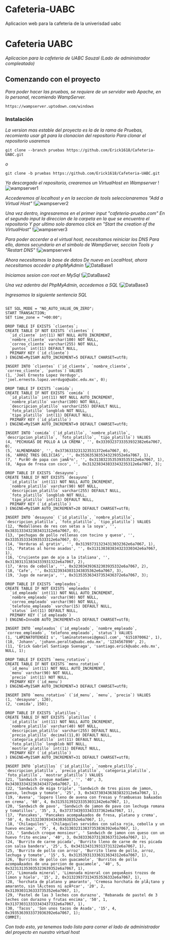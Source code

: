 # Cafeteria-UABC
Aplicacion web para la cafeteria de la univerisdad uabc
# Cafeteria UABC

_Aplicacion para la cafeteria de UABC Sauzal (Lado de administrador compleatado)_

## Comenzando con el proyecto

_Para poder hacer las pruebas, se requiere de un servidor web Apache, en lo personal, recomiendo WampServer._
```
https://wampserver.uptodown.com/windows
```

### Instalación 

_La version mas estable del proyecto es la de la rama de Pruebas, recomiento usar git para la clonacion del repositorio_
_Para clonar el repositorio usaremos_
```
git clone --branch pruebas https://github.com/Erick1618/Cafeteria-UABC.git
```
_o_
```
git clone -b pruebas https://github.com/Erick1618/Cafeteria-UABC.git
```

_Ya descargado el repositorio, crearemos un VirtualHost en Wampserver_
!![wampserver1](https://github.com/Erick1618/Cafeteria-UABC/blob/pruebas/img/readme/1.JPG)

_Accederemos al localhost y en la seccion de tools seleccionaremos "Add a Virtual Host"_
!![wampserver2](https://github.com/Erick1618/Cafeteria-UABC/blob/pruebas/img/readme/2.JPG)

_Una vez dentro, ingresaremos en el primer input "cafeteria-prueba.com"_
_En el segundo input la direccion de la carpeta en la que se encuentra el repositorio_
_Y por ultimo solo daremos click en "Start the creation of the VirtualHost"_
!![wampserver3](https://github.com/Erick1618/Cafeteria-UABC/blob/pruebas/img/readme/3.JPG)

_Para poder accerder a el virtual host, necesitamos reiniciar los DNS_
_Para ello, damos secundario en el simbolo de WampServer, seccion Tools y "Restart DNS"_
!![wampserver4](https://github.com/Erick1618/Cafeteria-UABC/blob/pruebas/img/readme/4.JPG)

_Ahora necesitamos la base de datos_
_De nuevo en LocalHost, ahora necesitamos acceder a phpMyAdmin_
!![DataBase1](https://github.com/Erick1618/Cafeteria-UABC/blob/pruebas/img/readme/5.JPG)

_Iniciamos sesion con root en MySql_
!![DataBase2](.https://github.com/Erick1618/Cafeteria-UABC/blob/pruebas/img/readme/6.JPG)

_Una vez adentro del PhpMyAdmin, accedemos a SQL_
!![DataBase3](https://github.com/Erick1618/Cafeteria-UABC/blob/pruebas/img/readme/7.JPG)

_Ingresamos la siguiente sentencia SQL_

```

SET SQL_MODE = "NO_AUTO_VALUE_ON_ZERO";
START TRANSACTION;
SET time_zone = "+00:00";

DROP TABLE IF EXISTS `clientes`;
CREATE TABLE IF NOT EXISTS `clientes` (
  `id_cliente` int(11) NOT NULL AUTO_INCREMENT,
  `nombre_cliente` varchar(100) NOT NULL,
  `correo_cliente` varchar(255) NOT NULL,
  `puntos` int(11) DEFAULT NULL,
  PRIMARY KEY (`id_cliente`)
) ENGINE=MyISAM AUTO_INCREMENT=5 DEFAULT CHARSET=utf8;

INSERT INTO `clientes` (`id_cliente`, `nombre_cliente`, `correo_cliente`, `puntos`) VALUES
(1, 'Joel Ernesto Lopez Verdugo', 'joel.ernesto.lopez.verdugo@uabc.edu.mx', 0);

DROP TABLE IF EXISTS `comida`;
CREATE TABLE IF NOT EXISTS `comida` (
  `id_platillo` int(11) NOT NULL AUTO_INCREMENT,
  `nombre_platillo` varchar(100) NOT NULL,
  `descripcion_platillo` varchar(255) DEFAULT NULL,
  `foto_platillo` longblob NOT NULL,
  `tipo_platillo` int(11) DEFAULT NULL,
  PRIMARY KEY (`id_platillo`)
) ENGINE=MyISAM AUTO_INCREMENT=9 DEFAULT CHARSET=utf8;

INSERT INTO `comida` (`id_platillo`, `nombre_platillo`, `descripcion_platillo`, `foto_platillo`, `tipo_platillo`) VALUES
(4, 'PECHUGAS DE POLLO A LA CREMA', '', 0x3339323733353932382e6a7067, 0),
(5, 'ALMENDRADO', '', 0x3736333231323531372e6a7067, 0),
(6, 'ARROZ TRES DELICIAS', '', 0x3536353835343239352e6a7067, 1),
(7, ' PurÃ© de papa con jamÃ³n', '', 0x3138323535393535312e6a7067, 1),
(8, 'Agua de fresa con coco', '', 0x313238343833343235312e6a7067, 3);

DROP TABLE IF EXISTS `desayuno`;
CREATE TABLE IF NOT EXISTS `desayuno` (
  `id_platillo` int(11) NOT NULL AUTO_INCREMENT,
  `nombre_platillo` varchar(90) NOT NULL,
  `descripcion_platillo` varchar(255) DEFAULT NULL,
  `foto_platillo` longblob NOT NULL,
  `tipo_platillo` int(11) DEFAULT NULL,
  PRIMARY KEY (`id_platillo`)
) ENGINE=MyISAM AUTO_INCREMENT=20 DEFAULT CHARSET=utf8;

INSERT INTO `desayuno` (`id_platillo`, `nombre_platillo`, `descripcion_platillo`, `foto_platillo`, `tipo_platillo`) VALUES
(12, 'Medallones de res con setas a la soya', '', 0x3831333432383431312e6a7067, 0),
(13, 'pechugas de pollo rellenas con tocino y queso', '', 0x3335353334393533312e6a7067, 0),
(14, 'Verduras al gratin', '', 0x313937313234313032362e6a7067, 1),
(15, 'Patatas al horno asadas', '', 0x313138383834323330342e6a7067, 1),
(16, 'Crujiente pan de ajo a la italiana', '', 0x313031313834333931322e6a7067, 2),
(17, 'Aros de cebolla', '', 0x323034393632303935332e6a7067, 2),
(18, 'Cafe', '', 0x313239343031343835362e6a7067, 3),
(19, 'Jugo de naranja', '', 0x313535363437353436372e6a7067, 3);

DROP TABLE IF EXISTS `empleados`;
CREATE TABLE IF NOT EXISTS `empleados` (
  `id_empleado` int(11) NOT NULL AUTO_INCREMENT,
  `nombre_empleado` varchar(90) NOT NULL,
  `correo_empleado` varchar(90) NOT NULL,
  `telefono_empleado` varchar(15) DEFAULT NULL,
  `status` int(11) DEFAULT NULL,
  PRIMARY KEY (`id_empleado`)
) ENGINE=InnoDB AUTO_INCREMENT=15 DEFAULT CHARSET=utf8;

INSERT INTO `empleados` (`id_empleado`, `nombre_empleado`, `correo_empleado`, `telefono_empleado`, `status`) VALUES
(1, 'LAMINATOTENSEI s', 'laminatotensei@gmail.com', '6151070062', 1),
(10, 'Johann', 'johann.peralta@uabc.edu.mx', '1234567890', 2),
(11, 'Erick Gabriel Santiago Suenaga', 'santiago.erick@uabc.edu.mx', NULL, 1);

DROP TABLE IF EXISTS `menu_rotativo`;
CREATE TABLE IF NOT EXISTS `menu_rotativo` (
  `id_menu` int(11) NOT NULL AUTO_INCREMENT,
  `menu` varchar(90) NOT NULL,
  `precio` int(11) NOT NULL,
  PRIMARY KEY (`id_menu`)
) ENGINE=MyISAM AUTO_INCREMENT=3 DEFAULT CHARSET=utf8;

INSERT INTO `menu_rotativo` (`id_menu`, `menu`, `precio`) VALUES
(1, 'desayuno', 120),
(2, 'comida', 150);

DROP TABLE IF EXISTS `platillos`;
CREATE TABLE IF NOT EXISTS `platillos` (
  `id_platillo` int(11) NOT NULL AUTO_INCREMENT,
  `nombre_platillo` varchar(40) NOT NULL,
  `descripcion_platillo` varchar(255) DEFAULT NULL,
  `precio_platillo` decimal(11,0) DEFAULT NULL,
  `categoria_platillo` int(11) DEFAULT NULL,
  `foto_platillo` longblob NOT NULL,
  `mostrar_platillo` int(11) DEFAULT NULL,
  PRIMARY KEY (`id_platillo`)
) ENGINE=MyISAM AUTO_INCREMENT=31 DEFAULT CHARSET=utf8;

INSERT INTO `platillos` (`id_platillo`, `nombre_platillo`, `descripcion_platillo`, `precio_platillo`, `categoria_platillo`, `foto_platillo`, `mostrar_platillo`) VALUES
(21, 'Sandwich croque madame', '', '40', 3, 0x3438333432363434372e6a7067, 1),
(22, 'Sandwich de miga triple', 'Sandwich de tres pisos de jamon, queso, lechuga y tomate', '25', 3, 0x3437303436383832312e6a7067, 1),
(19, 'Avena', 'Sopero lleno de avena con fresas y frambuesas baÃ±adas en crema', '60', 4, 0x313531393233353031342e6a7067, 1),
(20, 'Sandwich de pavo', 'Sandwich de jamon de pavo con lechuga romana y tomatillos', '35', 3, 0x3737343933343337362e6a7067, 1),
(17, 'Pancakes', 'Pancakes acompaÃ±ados de fresa, platano y crema', '50', 4, 0x313230393434303638352e6a7067, 1),
(18, 'Chilaquiles', 'Chilaquiles servidos con salsa roja, cebolla y un huevo encima', '75', 4, 0x313032313837353836392e6a7067, 1),
(23, ' Sandwich croque monsieur', ' Sandwich de jamon con queso con un huevo frito encima', '40', 3, 0x3833363731383637312e6a7067, 1),
(24, 'Burrito de carne picada', 'Burrito lleno de carne de res picada con salsa bandera', '25', 5, 0x3431343139313731322e6a7067, 1),
(25, 'Burrito de pollo con arroz', 'Burrito lleno de pollo, arroz, lechuga y tomate', '15', 5, 0x313539313336313634312e6a7067, 1),
(26, 'Burritos de pollo con guacamole', 'Burritos de pollo acompaÃ±ados de una porcion de guacamole', '40', 5, 0x323131353035323639352e6a7067, 1),
(27, 'Limonada mineral', 'Limonada mineral con pequeÃ±os trozos de limon y hielo', '15', 2, 0x313239373134353536332e6a7067, 1),
(28, 'horchata de platano y amaranto', 'Cremosa horchata de plÃ¡tano y amaranto, sin lÃ¡cteos ni azÃºcar', '20', 2, 0x3139303136333735352e6a7067, 1),
(29, 'Pastel de las 3 leches con durazno', 'Rebanada de pastel de 3 leches con durazno y frutas encima', '50', 1, 0x313730313333343437332e6a7067, 1),
(30, 'Tacos', 'Son unos tacos de Asada', '15', 4, 0x3935363933373936392e6a7067, 1);
COMMIT;
```

_Con todo esto, ya tenemos todo listo para correr el lado de administrador del proyecto en nuestro virtual host_
